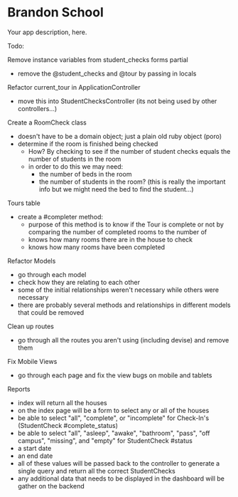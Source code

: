 # Brandon School
Your app description, here.

Todo:  

Remove instance variables from student_checks forms partial
- remove the @student_checks and @tour by passing in locals

Refactor current_tour in ApplicationController
- move this into StudentChecksController (its not being used by other controllers...)

Create a RoomCheck class
- doesn't have to be a domain object; just a plain old ruby object (poro)
- determine if the room is finished being checked
  - How? By checking to see if the number of student checks equals the number
    of students in the room
  - in order to do this we may need:
    - the number of beds in the room
    - the number of students in the room? (this is really the important info
    but we might need the bed to find the student...)

Tours table
- create a #completer method:
  - purpose of this method is to know if the Tour is complete or not by comparing
    the number of completed rooms to the number of
  - knows how many rooms there are in the house to check
  - knows how many rooms have been completed

Refactor Models
- go through each model
- check how they are relating to each other
- some of the initial relationships weren't necessary while others were necessary
- there are probably several methods and relationships in different models that could be removed

Clean up routes
- go through all the routes you aren't using (including devise) and remove them

Fix Mobile Views
- go through each page and fix the view bugs on mobile and tablets

Reports
- index will return all the houses
- on the index page will be a form to select any or all of the houses
- be able to select "all", "complete", or "incomplete" for Check-In's (StudentCheck #complete_status)
- be able to select "all", "asleep", "awake", "bathroom", "pass", "off campus", "missing", and "empty" for StudentCheck #status
- a start date
- an end date 
- all of these values will be passed back to the controller to generate a single query and return all the correct StudentChecks
- any additional data that needs to be displayed in the dashboard will be gather on the backend
